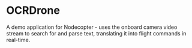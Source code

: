 OCRDrone
========

A demo application for Nodecopter - uses the onboard camera video stream to search for and parse text, translating it into flight commands in real-time.
